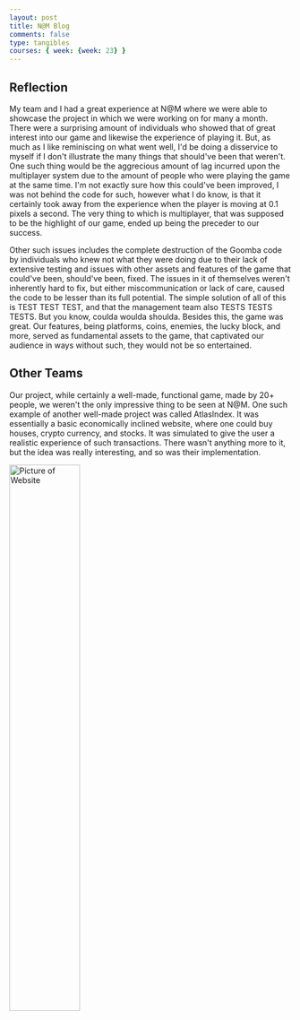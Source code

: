 ```yaml
---
layout: post
title: N@M Blog
comments: false
type: tangibles
courses: { week: {week: 23} }
---
```


## Reflection
My team and I had a great experience at N@M where we were able to showcase the project in which we were working on for many a month. There were a surprising amount of individuals who showed that of great interest into our game and likewise the experience of playing it. But, as much as I like reminiscing on what went well, I'd be doing a disservice to myself if I don't illustrate the many things that should've been that weren't. One such thing would be the aggrecious amount of lag incurred upon the multiplayer system due to the amount of people who were playing the game at the same time. I'm not exactly sure how this could've been improved, I was not behind the code for such, however what I do know, is that it certainly took away from the experience when the player is moving at 0.1 pixels a second. The very thing to which is multiplayer, that was supposed to be the highlight of our game, ended up being the preceder to our success.

Other such issues includes the complete destruction of the Goomba code by individuals who knew not what they were doing due to their lack of extensive testing and issues with other assets and features of the game that could've been, should've been, fixed. The issues in it of themselves weren't inherently hard to fix, but either miscommunication or lack of care, caused the code to be lesser than its full potential. The simple solution of all of this is TEST TEST TEST, and that the management team also TESTS TESTS TESTS. But you know, coulda woulda shoulda. Besides this, the game was great. Our features, being platforms, coins, enemies, the lucky block, and more, served as fundamental assets to the game, that captivated our audience in ways without such, they would not be so entertained.

## Other Teams
Our project, while certainly a well-made, functional game, made by 20+ people, we weren't the only impressive thing to be seen at N@M. One such example of another well-made project was called AtlasIndex. It was essentially a basic economically inclined website, where one could buy houses, crypto currency, and stocks. It was simulated to give the user a realistic experience of such transactions. There wasn't anything more to it, but the idea was really interesting, and so was their implementation.

<img src="{{site.baseurl}}/images/Blog/stocks.png" alt="Picture of Website" width="50%">